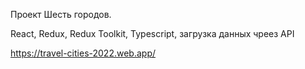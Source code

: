 Проект Шесть городов.

React, Redux, Redux Toolkit, Typescript, загрузка данных чреез API

https://travel-cities-2022.web.app/
